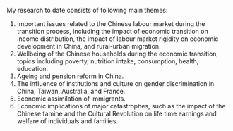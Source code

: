 My research to date consists of following main themes:

1.  Important issues related to the Chinese labour market during the transition process, including the impact of economic transition on income distribution, the impact of labour market rigidity on economic development in China, and rural-urban migration.
2.  Wellbeing of the Chinese households during the economic transition, topics including poverty, nutrition intake, consumption, health, education.
3.  Ageing and pension reform in China.
4.  The influence of institutions and culture on gender discrimination in China, Taiwan, Australia, and France.
5.  Economic assimilation of immigrants.
6.  Economic implications of major catastrophes, such as the impact of the Chinese famine and the Cultural Revolution on life time earnings and welfare of individuals and families.